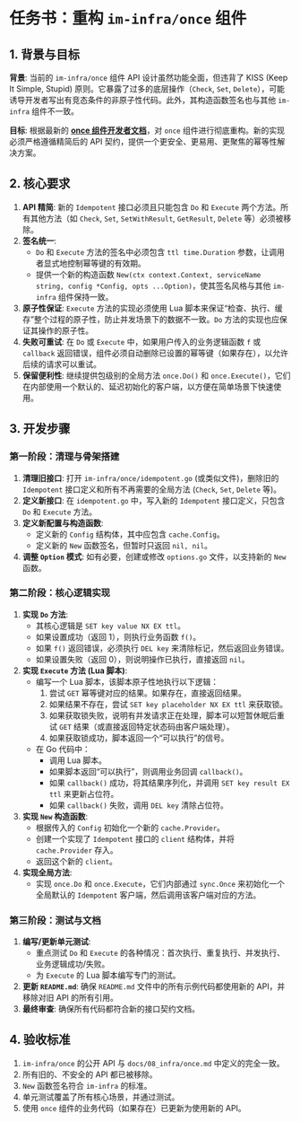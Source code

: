 # 任务书：重构 `im-infra/once` 组件

## 1. 背景与目标

**背景**: 当前的 `im-infra/once` 组件 API 设计虽然功能全面，但违背了 KISS (Keep It Simple, Stupid) 原则。它暴露了过多的底层操作（`Check`, `Set`, `Delete`），可能诱导开发者写出有竞态条件的非原子性代码。此外，其构造函数签名也与其他 `im-infra` 组件不一致。

**目标**: 根据最新的 **[once 组件开发者文档](../../08_infra/once.md)**，对 `once` 组件进行彻底重构。新的实现必须严格遵循精简后的 API 契约，提供一个更安全、更易用、更聚焦的幂等性解决方案。

## 2. 核心要求

1.  **API 精简**: 新的 `Idempotent` 接口必须且只能包含 `Do` 和 `Execute` 两个方法。所有其他方法（如 `Check`, `Set`, `SetWithResult`, `GetResult`, `Delete` 等）必须被移除。
2.  **签名统一**:
    -   `Do` 和 `Execute` 方法的签名中必须包含 `ttl time.Duration` 参数，让调用者显式地控制幂等键的有效期。
    -   提供一个新的构造函数 `New(ctx context.Context, serviceName string, config *Config, opts ...Option)`，使其签名风格与其他 `im-infra` 组件保持一致。
3.  **原子性保证**: `Execute` 方法的实现必须使用 Lua 脚本来保证“检查、执行、缓存”整个过程的原子性，防止并发场景下的数据不一致。`Do` 方法的实现也应保证其操作的原子性。
4.  **失败可重试**: 在 `Do` 或 `Execute` 中，如果用户传入的业务逻辑函数 `f` 或 `callback` 返回错误，组件必须自动删除已设置的幂等键（如果存在），以允许后续的请求可以重试。
5.  **保留便利性**: 继续提供包级别的全局方法 `once.Do()` 和 `once.Execute()`，它们在内部使用一个默认的、延迟初始化的客户端，以方便在简单场景下快速使用。

## 3. 开发步骤

### 第一阶段：清理与骨架搭建

1.  **清理旧接口**: 打开 `im-infra/once/idempotent.go` (或类似文件)，删除旧的 `Idempotent` 接口定义和所有不再需要的全局方法 (`Check`, `Set`, `Delete` 等)。
2.  **定义新接口**: 在 `idempotent.go` 中，写入新的 `Idempotent` 接口定义，只包含 `Do` 和 `Execute` 方法。
3.  **定义新配置与构造函数**:
    -   定义新的 `Config` 结构体，其中应包含 `cache.Config`。
    -   定义新的 `New` 函数签名，但暂时只返回 `nil, nil`。
4.  **调整 `Option` 模式**: 如有必要，创建或修改 `options.go` 文件，以支持新的 `New` 函数。

### 第二阶段：核心逻辑实现

1.  **实现 `Do` 方法**:
    -   其核心逻辑是 `SET key value NX EX ttl`。
    -   如果设置成功（返回 1），则执行业务函数 `f()`。
    -   如果 `f()` 返回错误，必须执行 `DEL key` 来清除标记，然后返回业务错误。
    -   如果设置失败（返回 0），则说明操作已执行，直接返回 `nil`。
2.  **实现 `Execute` 方法 (Lua 脚本)**:
    -   编写一个 Lua 脚本，该脚本原子性地执行以下逻辑：
        1.  尝试 `GET` 幂等键对应的结果。如果存在，直接返回结果。
        2.  如果结果不存在，尝试 `SET key placeholder NX EX ttl` 来获取锁。
        3.  如果获取锁失败，说明有并发请求正在处理，脚本可以短暂休眠后重试 `GET` 结果（或直接返回特定状态码由客户端处理）。
        4.  如果获取锁成功，脚本返回一个“可以执行”的信号。
    -   在 Go 代码中：
        -   调用 Lua 脚本。
        -   如果脚本返回“可以执行”，则调用业务回调 `callback()`。
        -   如果 `callback()` 成功，将其结果序列化，并调用 `SET key result EX ttl` 来更新占位符。
        -   如果 `callback()` 失败，调用 `DEL key` 清除占位符。
3.  **实现 `New` 构造函数**:
    -   根据传入的 `Config` 初始化一个新的 `cache.Provider`。
    -   创建一个实现了 `Idempotent` 接口的 `client` 结构体，并将 `cache.Provider` 存入。
    -   返回这个新的 `client`。
4.  **实现全局方法**:
    -   实现 `once.Do` 和 `once.Execute`，它们内部通过 `sync.Once` 来初始化一个全局默认的 `Idempotent` 客户端，然后调用该客户端对应的方法。

### 第三阶段：测试与文档

1.  **编写/更新单元测试**:
    -   重点测试 `Do` 和 `Execute` 的各种情况：首次执行、重复执行、并发执行、业务逻辑成功/失败。
    -   为 `Execute` 的 Lua 脚本编写专门的测试。
2.  **更新 `README.md`**: 确保 `README.md` 文件中的所有示例代码都使用新的 API，并移除对旧 API 的所有引用。
3.  **最终审查**: 确保所有代码都符合新的接口契约文档。

## 4. 验收标准

1.  `im-infra/once` 的公开 API 与 `docs/08_infra/once.md` 中定义的完全一致。
2.  所有旧的、不安全的 API 都已被移除。
3.  `New` 函数签名符合 `im-infra` 的标准。
4.  单元测试覆盖了所有核心场景，并通过测试。
5.  使用 `once` 组件的业务代码（如果存在）已更新为使用新的 API。